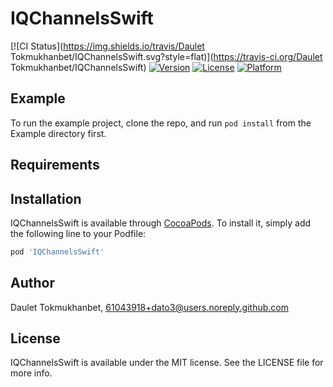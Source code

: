 # IQChannelsSwift

[![CI Status](https://img.shields.io/travis/Daulet Tokmukhanbet/IQChannelsSwift.svg?style=flat)](https://travis-ci.org/Daulet Tokmukhanbet/IQChannelsSwift)
[![Version](https://img.shields.io/cocoapods/v/IQChannelsSwift.svg?style=flat)](https://cocoapods.org/pods/IQChannelsSwift)
[![License](https://img.shields.io/cocoapods/l/IQChannelsSwift.svg?style=flat)](https://cocoapods.org/pods/IQChannelsSwift)
[![Platform](https://img.shields.io/cocoapods/p/IQChannelsSwift.svg?style=flat)](https://cocoapods.org/pods/IQChannelsSwift)

## Example

To run the example project, clone the repo, and run `pod install` from the Example directory first.

## Requirements

## Installation

IQChannelsSwift is available through [CocoaPods](https://cocoapods.org). To install
it, simply add the following line to your Podfile:

```ruby
pod 'IQChannelsSwift'
```

## Author

Daulet Tokmukhanbet, 61043918+dato3@users.noreply.github.com

## License

IQChannelsSwift is available under the MIT license. See the LICENSE file for more info.
